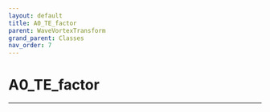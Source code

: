 ```yaml
---
layout: default
title: A0_TE_factor
parent: WaveVortexTransform
grand_parent: Classes
nav_order: 7
---
```


#  A0_TE_factor




---

